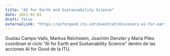 ```yaml
---
title: "AI for Earth and Sustainability Science"
date: 2023-02-01
draft: false
externalLink: "https://aiforgood.itu.int/eventcat/discovery-ai-for-earth-and-sustainability-science/"
---
```


Gustau Camps-Valls, Markus Reichstein, Joachim Denzler y Maria Piles coordinan el ciclo "AI for Earth and Sustainability Science" dentro de las acciones AI for Good de la ITU.
